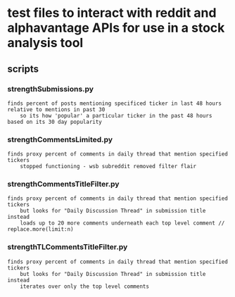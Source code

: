 # test files to interact with reddit and alphavantage APIs for use in a stock analysis tool

## scripts

### strengthSubmissions.py
    finds percent of posts mentioning specificed ticker in last 48 hours relative to mentions in past 30
        so its how 'popular' a particular ticker in the past 48 hours based on its 30 day popularity

### strengthCommentsLimited.py 
    finds proxy percent of comments in daily thread that mention specified tickers
        stopped functioning - wsb subreddit removed filter flair

### strengthCommentsTitleFilter.py
    finds proxy percent of comments in daily thread that mention specified tickers
        but looks for "Daily Discussion Thread" in submission title instead
        loads up to 20 more comments underneath each top level comment // replace.more(limit:n)

### strengthTLCommentsTitleFilter.py
    finds proxy percent of comments in daily thread that mention specified tickers
        but looks for "Daily Discussion Thread" in submission title instead
        iterates over only the top level comments



